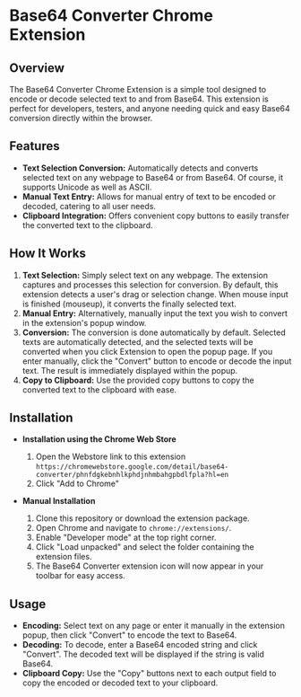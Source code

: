 # Base64 Converter Chrome Extension

## Overview
The Base64 Converter Chrome Extension is a simple tool designed to encode or decode selected text to and from Base64. This extension is perfect for developers, testers, and anyone needing quick and easy Base64 conversion directly within the browser.

## Features
- **Text Selection Conversion:** Automatically detects and converts selected text on any webpage to Base64 or from Base64. Of course, it supports Unicode as well as ASCII.
- **Manual Text Entry:** Allows for manual entry of text to be encoded or decoded, catering to all user needs.
- **Clipboard Integration:** Offers convenient copy buttons to easily transfer the converted text to the clipboard.

## How It Works
1. **Text Selection:** Simply select text on any webpage. The extension captures and processes this selection for conversion. By default, this extension detects a user's drag or selection change. When mouse input is finished (mouseup), it converts the finally selected text.
2. **Manual Entry:** Alternatively, manually input the text you wish to convert in the extension's popup window.
3. **Conversion:** The conversion is done automatically by default. Selected texts are automatically detected, and the selected texts will be converted when you click Extension to open the popup page. If you enter manually, click the "Convert" button to encode or decode the input text. The result is immediately displayed within the popup.
4. **Copy to Clipboard:** Use the provided copy buttons to copy the converted text to the clipboard with ease.

## Installation
- **Installation using the Chrome Web Store**
  1. Open the Webstore link to this extension 
    `https://chromewebstore.google.com/detail/base64-converter/phnfdgkebnhlkphdjnhmbahgpbdlfpla?hl=en`
  2. Click "Add to Chrome"

- **Manual Installation**
  1. Clone this repository or download the extension package.
  2. Open Chrome and navigate to `chrome://extensions/`.
  3. Enable "Developer mode" at the top right corner.
  4. Click "Load unpacked" and select the folder containing the extension files.
  5. The Base64 Converter extension icon will now appear in your toolbar for easy access.

## Usage
- **Encoding:** Select text on any page or enter it manually in the extension popup, then click "Convert" to encode the text to Base64.
- **Decoding:** To decode, enter a Base64 encoded string and click "Convert". The decoded text will be displayed if the string is valid Base64.
- **Clipboard Copy:** Use the "Copy" buttons next to each output field to copy the encoded or decoded text to your clipboard.
